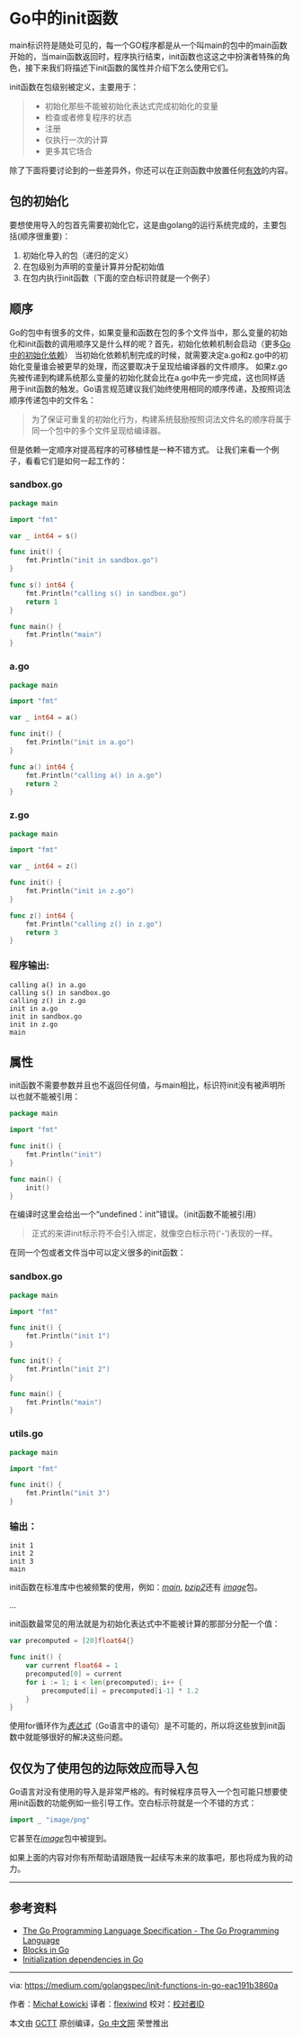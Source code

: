# Go中的init函数
main标识符是随处可见的，每一个GO程序都是从一个叫main的包中的main函数开始的，当main函数返回时，程序执行结束，init函数也这这之中扮演者特殊的角色，接下来我们将描述下init函数的属性并介绍下怎么使用它们。

init函数在包级别被定义，主要用于：
>- 初始化那些不能被初始化表达式完成初始化的变量
>- 检查或者修复程序的状态
>- 注册
>- 仅执行一次的计算
>- 更多其它场合

除了下面将要讨论到的一些差异外，你还可以在正则函数中放置任何[有效](https://golang.org/ref/spec#FunctionBody)的内容。

## 包的初始化

要想使用导入的包首先需要初始化它，这是由golang的运行系统完成的，主要包括(顺序很重要)：
1. 初始化导入的包（递归的定义）
2. 在包级别为声明的变量计算并分配初始值
3. 在包内执行init函数（下面的空白标识符就是一个例子）

## 顺序

Go的包中有很多的文件，如果变量和函数在包的多个文件当中，那么变量的初始化和init函数的调用顺序又是什么样的呢？首先，初始化依赖机制会启动（更多[Go中的初始化依赖](https://medium.com/golangspec/initialization-dependencies-in-go-51ae7b53f24c)）
当初始化依赖机制完成的时候，就需要决定a.go和z.go中的初始化变量谁会被更早的处理，而这要取决于呈现给编译器的文件顺序。
如果z.go先被传递到构建系统那么变量的初始化就会比在a.go中先一步完成，这也同样适用于init函数的触发。Go语言规范建议我们始终使用相同的顺序传递，及按照词法顺序传递包中的文件名：
> 为了保证可重复的初始化行为，构建系统鼓励按照词法文件名的顺序将属于同一个包中的多个文件呈现给编译器。

但是依赖一定顺序对提高程序的可移植性是一种不错方式。
让我们来看一个例子，看看它们是如何一起工作的：

### sandbox.go
```go
package main

import "fmt"

var _ int64 = s()

func init() {
    fmt.Println("init in sandbox.go")
}

func s() int64 {
    fmt.Println("calling s() in sandbox.go")
    return 1
}

func main() {
    fmt.Println("main")
}
```
### a.go
```go
package main

import "fmt"

var _ int64 = a()

func init() {
    fmt.Println("init in a.go")
}

func a() int64 {
    fmt.Println("calling a() in a.go")
    return 2
}
```
### z.go
```go
package main

import "fmt"

var _ int64 = z()

func init() {
    fmt.Println("init in z.go")
}

func z() int64 {
    fmt.Println("calling z() in z.go")
    return 3
}
```
### 程序输出:
```
calling a() in a.go
calling s() in sandbox.go
calling z() in z.go
init in a.go
init in sandbox.go
init in z.go
main
```

## 属性
init函数不需要参数并且也不返回任何值，与main相比，标识符init没有被声明所以也就不能被引用：
```go
package main

import "fmt"

func init() {
    fmt.Println("init")
}

func main() {
    init()
}
```
在编译时这里会给出一个“undefined：init”错误。（init函数不能被引用）
> 正式的来讲init标示符不会引入绑定，就像空白标示符('-')表现的一样。

在同一个包或者文件当中可以定义很多的init函数：
### sandbox.go
```go
package main

import "fmt"

func init() {
    fmt.Println("init 1")
}

func init() {
    fmt.Println("init 2")
}

func main() {
    fmt.Println("main")
}
```
### utils.go
```go
package main

import "fmt"

func init() {
    fmt.Println("init 3")
}
```
### 输出：
```
init 1
init 2
init 3
main
```
init函数在标准库中也被频繁的使用，例如：[*main*](https://github.com/golang/go/blob/2878cf14f3bb4c097771e50a481fec43962d7401/src/math/pow10.go#L33), [*bzip2*](https://github.com/golang/go/blob/2878cf14f3bb4c097771e50a481fec43962d7401/src/compress/bzip2/bzip2.go#L479)还有 [*image*](https://github.com/golang/go/blob/2d573eee8ae532a3720ef4efbff9c8f42b6e8217/src/image/gif/reader.go#L511)包。

...

init函数最常见的用法就是为初始化表达式中不能被计算的那部分分配一个值：
```go
var precomputed = [20]float64{}

func init() {
    var current float64 = 1
    precomputed[0] = current
    for i := 1; i < len(precomputed); i++ {
        precomputed[i] = precomputed[i-1] * 1.2
    }
}
```
使用for循环作为[*表达式*](https://golang.org/ref/spec#Expression)（Go语言中的语句）是不可能的，所以将这些放到init函数中就能够很好的解决这些问题。

## 仅仅为了使用包的边际效应而导入包
Go语言对没有使用的导入是非常严格的。有时候程序员导入一个包可能只想要使用init函数的功能例如一些引导工作。空白标示符就是一个不错的方式：
```go
import _ "image/png"
```
它甚至在[*image*](https://github.com/golang/go/blob/0104a31b8fbcbe52728a08867b26415d282c35d2/src/image/image.go#L10)包中被提到。

如果上面的内容对你有所帮助请跟随我一起续写未来的故事吧，那也将成为我的动力。

---
## 参考资料
- [The Go Programming Language Specification - The Go Programming Language](https://golang.org/ref/spec#Package_initialization)
- [Blocks in Go](https://medium.com/golangspec/blocks-in-go-2f68768868f6)
- [Initialization dependencies in Go](https://medium.com/golangspec/initialization-dependencies-in-go-51ae7b53f24c)

---
via: https://medium.com/golangspec/init-functions-in-go-eac191b3860a

作者：[Michał Łowicki](https://medium.com/@mlowicki)
译者：[flexiwind](https://github.com/flexiwind)
校对：[校对者ID](https://github.com/校对者ID)

本文由 [GCTT](https://github.com/studygolang/GCTT) 原创编译，[Go 中文网](https://studygolang.com/) 荣誉推出
